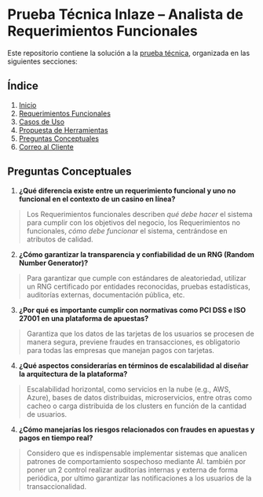 # Prueba Técnica Inlaze – Analista de Requerimientos Funcionales

Este repositorio contiene la solución a la [prueba técnica](https://sportenlace-my.sharepoint.com/personal/y_carmona_inlaze_com/_layouts/15/onedrive.aspx?id=%2Fpersonal%2Fy%5Fcarmona%5Finlaze%5Fcom%2FDocuments%2FTalento%20Humano%20%28Contrataci%C3%B3n%29%2FDOCUMENTOS%20EMPLEADOS%2FSPORT%20ENLACE%20%20NUEVOS%20CONTRATOS%2F11%5FPRUEBAS%20Y%20PERFILES%2FPRUEBAS%2FPrueba%20T%C3%A9cnica%20%2D%20Analista%20de%20Requerimientos%2Epdf&parent=%2Fpersonal%2Fy%5Fcarmona%5Finlaze%5Fcom%2FDocuments%2FTalento%20Humano%20%28Contrataci%C3%B3n%29%2FDOCUMENTOS%20EMPLEADOS%2FSPORT%20ENLACE%20%20NUEVOS%20CONTRATOS%2F11%5FPRUEBAS%20Y%20PERFILES%2FPRUEBAS&ga=1&LOF=1), organizada en las siguientes secciones:

## Índice

1. [Inicio](./README.md)
2. [Requerimientos Funcionales](./Requerimientos.md)
3. [Casos de Uso](./Casos_de_Uso.md)
4. [Propuesta de Herramientas](./Herramientas.md)
5. [Preguntas Conceptuales](./Preguntas_Conceptuales.md)
6. [Correo al Cliente](./Correo_Cliente.md)

## Preguntas Conceptuales

1. **¿Qué diferencia existe entre un requerimiento funcional y uno no funcional en el contexto de un casino en línea?**

>	Los Requerimientos funcionales describen _qué debe hacer_ el sistema para cumplir con los objetivos del negocio, los Requerimientos no funcionales,  _cómo debe funcionar_ el sistema, centrándose en atributos de calidad.

2. **¿Cómo garantizar la transparencia y confiabilidad de un RNG (Random Number Generator)?**

>	Para garantizar que cumple con estándares de aleatoriedad, utilizar un RNG certificado por entidades reconocidas, pruebas estadísticas, auditorías externas, documentación pública, etc.


3. **¿Por qué es importante cumplir con normativas como PCI DSS e ISO 27001 en una plataforma de apuestas?**

>	Garantiza que los datos de las tarjetas de los usuarios se procesen de manera segura, previene fraudes en transacciones, es obligatorio para todas las empresas que manejan pagos con tarjetas.

4. **¿Qué aspectos considerarías en términos de escalabilidad al diseñar la arquitectura de la plataforma?**

>	Escalabilidad horizontal, como servicios en la nube (e.g., AWS, Azure), bases de datos distribuidas, microservicios, entre otras como cacheo o carga  distribuida de los clusters en función de la cantidad de usuarios.

4. **¿Cómo manejarías los riesgos relacionados con fraudes en apuestas y pagos en tiempo real?**

>	Considero que es indispensable implementar sistemas que analicen patrones de comportamiento sospechoso mediante AI. también por poner un 2 control realizar auditorías internas y externa de forma periódica, por ultimo garantizar las notificaciones a los usuarios de la transaccionalidad.
